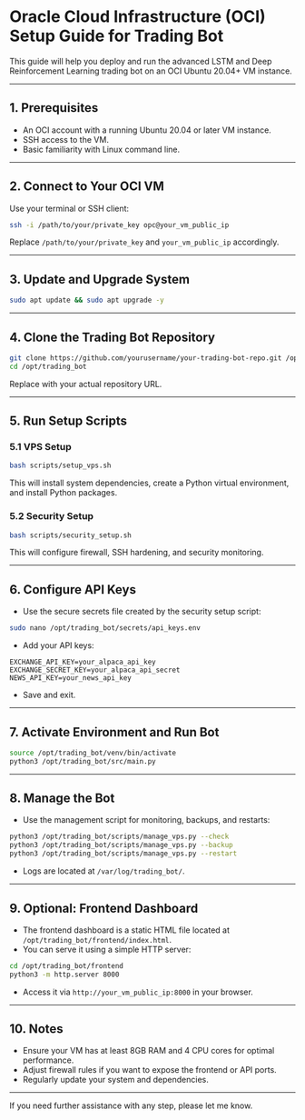 # Oracle Cloud Infrastructure (OCI) Setup Guide for Trading Bot

This guide will help you deploy and run the advanced LSTM and Deep Reinforcement Learning trading bot on an OCI Ubuntu 20.04+ VM instance.

---

## 1. Prerequisites

- An OCI account with a running Ubuntu 20.04 or later VM instance.
- SSH access to the VM.
- Basic familiarity with Linux command line.

---

## 2. Connect to Your OCI VM

Use your terminal or SSH client:

```bash
ssh -i /path/to/your/private_key opc@your_vm_public_ip
```

Replace `/path/to/your/private_key` and `your_vm_public_ip` accordingly.

---

## 3. Update and Upgrade System

```bash
sudo apt update && sudo apt upgrade -y
```

---

## 4. Clone the Trading Bot Repository

```bash
git clone https://github.com/yourusername/your-trading-bot-repo.git /opt/trading_bot
cd /opt/trading_bot
```

Replace with your actual repository URL.

---

## 5. Run Setup Scripts

### 5.1 VPS Setup

```bash
bash scripts/setup_vps.sh
```

This will install system dependencies, create a Python virtual environment, and install Python packages.

### 5.2 Security Setup

```bash
bash scripts/security_setup.sh
```

This will configure firewall, SSH hardening, and security monitoring.

---

## 6. Configure API Keys

- Use the secure secrets file created by the security setup script:

```bash
sudo nano /opt/trading_bot/secrets/api_keys.env
```

- Add your API keys:

```
EXCHANGE_API_KEY=your_alpaca_api_key
EXCHANGE_SECRET_KEY=your_alpaca_api_secret
NEWS_API_KEY=your_news_api_key
```

- Save and exit.

---

## 7. Activate Environment and Run Bot

```bash
source /opt/trading_bot/venv/bin/activate
python3 /opt/trading_bot/src/main.py
```

---

## 8. Manage the Bot

- Use the management script for monitoring, backups, and restarts:

```bash
python3 /opt/trading_bot/scripts/manage_vps.py --check
python3 /opt/trading_bot/scripts/manage_vps.py --backup
python3 /opt/trading_bot/scripts/manage_vps.py --restart
```

- Logs are located at `/var/log/trading_bot/`.

---

## 9. Optional: Frontend Dashboard

- The frontend dashboard is a static HTML file located at `/opt/trading_bot/frontend/index.html`.
- You can serve it using a simple HTTP server:

```bash
cd /opt/trading_bot/frontend
python3 -m http.server 8000
```

- Access it via `http://your_vm_public_ip:8000` in your browser.

---

## 10. Notes

- Ensure your VM has at least 8GB RAM and 4 CPU cores for optimal performance.
- Adjust firewall rules if you want to expose the frontend or API ports.
- Regularly update your system and dependencies.

---

If you need further assistance with any step, please let me know.
